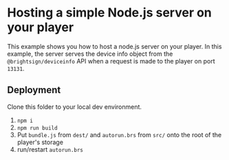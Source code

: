 # Hosting a simple Node.js server on your player

This example shows you how to host a node.js server on your player. In this example, the server serves the device info object from the `@brightsign/deviceinfo` API when a request is made to the player on port `13131`.

## Deployment

Clone this folder to your local dev environment.

1. `npm i`
2. `npm run build`
3. Put `bundle.js` from `dest/` and `autorun.brs` from `src/` onto the root of the player's storage
4. run/restart `autorun.brs`
